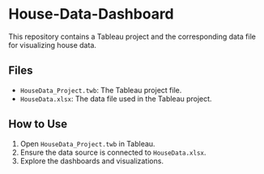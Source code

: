 # House-Data-Dashboard

This repository contains a Tableau project and the corresponding data file for visualizing house data.

## Files
- `HouseData_Project.twb`: The Tableau project file.
- `HouseData.xlsx`: The data file used in the Tableau project.

## How to Use
1. Open `HouseData_Project.twb` in Tableau.
2. Ensure the data source is connected to `HouseData.xlsx`.
3. Explore the dashboards and visualizations.
